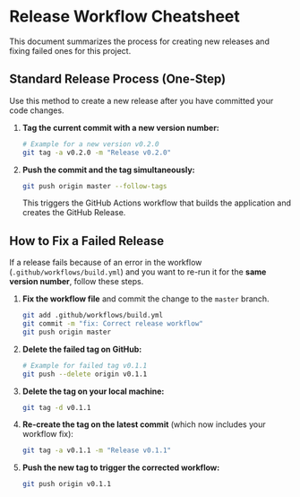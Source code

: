 # Release Workflow Cheatsheet

This document summarizes the process for creating new releases and fixing failed ones for this project.

## Standard Release Process (One-Step)

Use this method to create a new release after you have committed your code changes.

1.  **Tag the current commit with a new version number:**
    ```bash
    # Example for a new version v0.2.0
    git tag -a v0.2.0 -m "Release v0.2.0"
    ```

2.  **Push the commit and the tag simultaneously:**
    ```bash
    git push origin master --follow-tags
    ```
    This triggers the GitHub Actions workflow that builds the application and creates the GitHub Release.

## How to Fix a Failed Release

If a release fails because of an error in the workflow (`.github/workflows/build.yml`) and you want to re-run it for the **same version number**, follow these steps.

1.  **Fix the workflow file** and commit the change to the `master` branch.
    ```bash
    git add .github/workflows/build.yml
    git commit -m "fix: Correct release workflow"
    git push origin master
    ```

2.  **Delete the failed tag on GitHub:**
    ```bash
    # Example for failed tag v0.1.1
    git push --delete origin v0.1.1
    ```

3.  **Delete the tag on your local machine:**
    ```bash
    git tag -d v0.1.1
    ```

4.  **Re-create the tag on the latest commit** (which now includes your workflow fix):
    ```bash
    git tag -a v0.1.1 -m "Release v0.1.1"
    ```

5.  **Push the new tag to trigger the corrected workflow:**
    ```bash
    git push origin v0.1.1
    ```
